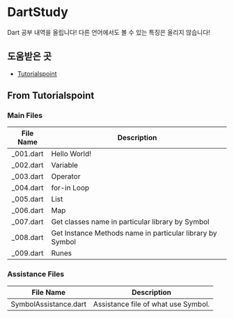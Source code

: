 # DartStudy

Dart 공부 내역을 올립니다!
다른 언어에서도 볼 수 있는 특징은 올리지 않습니다!


## 도움받은 곳

* [Tutorialspoint](https://www.tutorialspoint.com/dart_programming/dart_programming_environment.htm)


## From Tutorialspoint

### Main Files

|File Name|Description|
|:---:|---|
|_001.dart|Hello World!|
|_002.dart|Variable|
|_003.dart|Operator|
|_004.dart|for-in Loop|
|_005.dart|List|
|_006.dart|Map|
|_007.dart|Get classes name in particular library by Symbol|
|_008.dart|Get Instance Methods name in particular library by Symbol|
|_009.dart|Runes|

### Assistance Files

|File Name|Description|
|:---:|---|
|SymbolAssistance.dart|Assistance file of what use Symbol.|